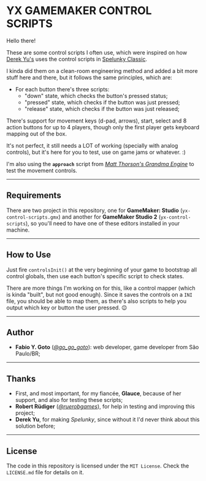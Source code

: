 YX GAMEMAKER CONTROL SCRIPTS
============================

Hello there!

These are some control scripts I often use, which were inspired on how [Derek Yu's](https://www.derekyu.com/)  uses the control scripts in [Spelunky Classic](http://spelunkyworld.com/original.html).

I kinda did them on a clean-room engineering method and added a bit more stuff here and there, but it follows the same principles, which are:
- For each button there's three scripts:
	- "down" state, which checks the button's pressed status;
	- "pressed" state, which checks if the button was just pressed;
	- "release" state, which checks if the button was just released;

There's support for movement keys (d-pad, arrows), start, select and 8 action buttons for up to 4 players, though only the first player gets keyboard mapping out of the box.

It's not perfect, it still needs a LOT of working (specially with analog controls), but it's here for you to test, use on game jams or whatever. :)

I'm also using the **`approach`** script from _[Matt Thorson's Grandma Engine](https://forums.tigsource.com/index.php?topic=5790.0)_ to test the movement controls.

-----

## Requirements

There are two project in this repository, one for **GameMaker: Studio** (`yx-control-scripts.gmx`) and another for **GameMaker Studio 2** (`yx-control-scripts`), so you'll need to have one of these editors installed in your machine.

-----

## How to Use

Just fire `controlsInit()` at the very beginning of your game to bootstrap all control globals, then use each button's specific script to check states.

There are more things I'm working on for this, like a control mapper (which is kinda "built", but not good enough). Since it saves the controls on a `INI` file, you should be able to map them, as there's also scripts to help you output which key or button the user pressed. :wink: 

-----

## Author

- **Fabio Y. Goto** (_[@go_go_goto](https://twitter.com/go_go_goto)_): web developer, game developer from São Paulo/BR;

-----

## Thanks

- First, and most important, for my fiancée, **Glauce**, because of her support, and also for testing these scripts;
- **Robert Rüdiger** (_[@ruerobgames](https://twitter.com/ruerobgames)_), for help in testing and improving this project; 
- **Derek Yu**, for making _Spelunky_, since without it I'd never think about this solution before;

-----

## License

The code in this repository is licensed under the `MIT License`. Check the `LICENSE.md` file for details on it.